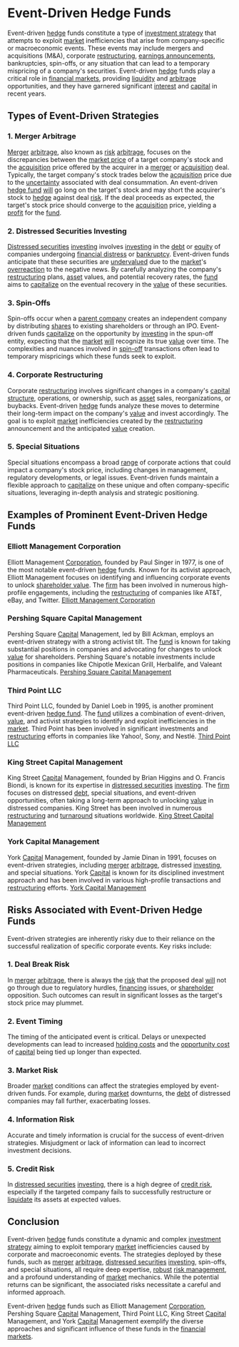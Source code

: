 # Event-Driven Hedge Funds

Event-driven [hedge](../h/hedge.md) funds constitute a type of [investment strategy](../i/investment_strategy.md) that attempts to exploit [market](../m/market.md) inefficiencies that arise from company-specific or macroeconomic events. These events may include mergers and acquisitions (M&A), corporate [restructuring](../r/restructuring.md), [earnings announcements](../e/earnings_announcements.md), bankruptcies, spin-offs, or any situation that can lead to a temporary mispricing of a company's securities. Event-driven [hedge](../h/hedge.md) funds play a critical role in [financial markets](../f/financial_market.md), providing [liquidity](../l/liquidity.md) and [arbitrage](../a/arbitrage.md) opportunities, and they have garnered significant [interest](../i/interest.md) and [capital](../c/capital.md) in recent years. 

## Types of Event-Driven Strategies

### 1. Merger Arbitrage

[Merger](../m/merger.md) [arbitrage](../a/arbitrage.md), also known as [risk](../r/risk.md) [arbitrage](../a/arbitrage.md), focuses on the discrepancies between the [market price](../m/market_price.md) of a target company's stock and the [acquisition](../a/acquisition.md) price offered by the acquirer in a [merger](../m/merger.md) or [acquisition](../a/acquisition.md) deal. Typically, the target company's stock trades below the [acquisition](../a/acquisition.md) price due to the [uncertainty](../u/uncertainty_in_trading.md) associated with deal consummation. An event-driven [hedge fund](../h/hedge_fund.md) [will](../w/will.md) go long on the target's stock and may short the acquirer's stock to [hedge](../h/hedge.md) against deal [risk](../r/risk.md). If the deal proceeds as expected, the target's stock price should converge to the [acquisition](../a/acquisition.md) price, yielding a [profit](../p/profit.md) for the [fund](../f/fund.md).

### 2. Distressed Securities Investing

[Distressed securities](../d/distressed_securities.md) [investing](../i/investing.md) involves [investing](../i/investing.md) in the [debt](../d/debt.md) or [equity](../e/equity.md) of companies undergoing [financial distress](../f/financial_distress.md) or [bankruptcy](../b/bankruptcy.md). Event-driven funds anticipate that these securities are [undervalued](../u/undervalued.md) due to the [market](../m/market.md)'s [overreaction](../o/overreaction.md) to the negative news. By carefully analyzing the company's [restructuring](../r/restructuring.md) plans, [asset](../a/asset.md) values, and potential recovery rates, the [fund](../f/fund.md) aims to [capitalize](../c/capitalize.md) on the eventual recovery in the [value](../v/value.md) of these securities.

### 3. Spin-Offs

Spin-offs occur when a [parent company](../p/parent_company.md) creates an independent company by distributing [shares](../s/shares.md) to existing shareholders or through an IPO. Event-driven funds [capitalize](../c/capitalize.md) on the opportunity by [investing](../i/investing.md) in the spun-off entity, expecting that the [market](../m/market.md) [will](../w/will.md) recognize its true [value](../v/value.md) over time. The complexities and nuances involved in [spin-off](../s/spinoff.md) transactions often lead to temporary mispricings which these funds seek to exploit.

### 4. Corporate Restructuring

Corporate [restructuring](../r/restructuring.md) involves significant changes in a company's [capital structure](../c/capital_structure.md), operations, or ownership, such as [asset](../a/asset.md) sales, reorganizations, or buybacks. Event-driven [hedge](../h/hedge.md) funds analyze these moves to determine their long-term impact on the company's [value](../v/value.md) and invest accordingly. The goal is to exploit [market](../m/market.md) inefficiencies created by the [restructuring](../r/restructuring.md) announcement and the anticipated [value](../v/value.md) creation.

### 5. Special Situations

Special situations encompass a broad [range](../r/range.md) of corporate actions that could impact a company's stock price, including changes in management, regulatory developments, or legal issues. Event-driven funds maintain a flexible approach to [capitalize](../c/capitalize.md) on these unique and often company-specific situations, leveraging in-depth analysis and strategic positioning.

## Examples of Prominent Event-Driven Hedge Funds

### Elliott Management Corporation

Elliott Management [Corporation](../c/corporation.md), founded by Paul Singer in 1977, is one of the most notable event-driven [hedge](../h/hedge.md) funds. Known for its activist approach, Elliott Management focuses on identifying and influencing corporate events to unlock [shareholder value](../s/shareholder_value.md). The [firm](../f/firm.md) has been involved in numerous high-profile engagements, including the [restructuring](../r/restructuring.md) of companies like AT&T, eBay, and Twitter. [Elliott Management Corporation](https://www.elliottmgmt.com/)

### Pershing Square Capital Management

Pershing Square [Capital](../c/capital.md) Management, led by Bill Ackman, employs an event-driven strategy with a strong activist tilt. The [fund](../f/fund.md) is known for taking substantial positions in companies and advocating for changes to unlock [value](../v/value.md) for shareholders. Pershing Square's notable investments include positions in companies like Chipotle Mexican Grill, Herbalife, and Valeant Pharmaceuticals. [Pershing Square Capital Management](https://www.pershingsquareholdings.com/)

### Third Point LLC

Third Point LLC, founded by Daniel Loeb in 1995, is another prominent event-driven [hedge fund](../h/hedge_fund.md). The [fund](../f/fund.md) utilizes a combination of event-driven, [value](../v/value.md), and activist strategies to identify and exploit inefficiencies in the [market](../m/market.md). Third Point has been involved in significant investments and [restructuring](../r/restructuring.md) efforts in companies like Yahoo!, Sony, and Nestlé. [Third Point LLC](https://www.thirdpoint.com/)

### King Street Capital Management

King Street [Capital](../c/capital.md) Management, founded by Brian Higgins and O. Francis Biondi, is known for its expertise in [distressed securities](../d/distressed_securities.md) [investing](../i/investing.md). The [firm](../f/firm.md) focuses on distressed [debt](../d/debt.md), special situations, and event-driven opportunities, often taking a long-term approach to unlocking [value](../v/value.md) in distressed companies. King Street has been involved in numerous [restructuring](../r/restructuring.md) and [turnaround](../t/turnaround.md) situations worldwide. [King Street Capital Management](https://www.kingstreet.com/)

### York Capital Management

York [Capital](../c/capital.md) Management, founded by Jamie Dinan in 1991, focuses on event-driven strategies, including [merger](../m/merger.md) [arbitrage](../a/arbitrage.md), distressed [investing](../i/investing.md), and special situations. York [Capital](../c/capital.md) is known for its disciplined investment approach and has been involved in various high-profile transactions and [restructuring](../r/restructuring.md) efforts. [York Capital Management](https://www.yorkcapital.com/)

## Risks Associated with Event-Driven Hedge Funds

Event-driven strategies are inherently risky due to their reliance on the successful realization of specific corporate events. Key risks include:

### 1. Deal Break Risk

In [merger](../m/merger.md) [arbitrage](../a/arbitrage.md), there is always the [risk](../r/risk.md) that the proposed deal [will](../w/will.md) not go through due to regulatory hurdles, [financing](../f/financing.md) issues, or [shareholder](../s/shareholder.md) opposition. Such outcomes can result in significant losses as the target's stock price may plummet.

### 2. Event Timing

The timing of the anticipated event is critical. Delays or unexpected developments can lead to increased [holding costs](../h/holding_costs.md) and the [opportunity cost](../o/opportunity_cost.md) of [capital](../c/capital.md) being tied up longer than expected.

### 3. Market Risk

Broader [market](../m/market.md) conditions can affect the strategies employed by event-driven funds. For example, during [market](../m/market.md) downturns, the [debt](../d/debt.md) of distressed companies may fall further, exacerbating losses.

### 4. Information Risk

Accurate and timely information is crucial for the success of event-driven strategies. Misjudgment or lack of information can lead to incorrect investment decisions.

### 5. Credit Risk

In [distressed securities](../d/distressed_securities.md) [investing](../i/investing.md), there is a high degree of [credit risk](../c/credit_risk.md), especially if the targeted company fails to successfully restructure or [liquidate](../l/liquidate.md) its assets at expected values.

## Conclusion 

Event-driven [hedge](../h/hedge.md) funds constitute a dynamic and complex [investment strategy](../i/investment_strategy.md) aiming to exploit temporary [market](../m/market.md) inefficiencies caused by corporate and macroeconomic events. The strategies deployed by these funds, such as [merger](../m/merger.md) [arbitrage](../a/arbitrage.md), [distressed securities](../d/distressed_securities.md) [investing](../i/investing.md), spin-offs, and special situations, all require deep expertise, [robust](../r/robust.md) [risk management](../r/risk_management.md), and a profound understanding of [market](../m/market.md) mechanics. While the potential returns can be significant, the associated risks necessitate a careful and informed approach.

Event-driven [hedge](../h/hedge.md) funds such as Elliott Management [Corporation](../c/corporation.md), Pershing Square [Capital](../c/capital.md) Management, Third Point LLC, King Street [Capital](../c/capital.md) Management, and York [Capital](../c/capital.md) Management exemplify the diverse approaches and significant influence of these funds in the [financial markets](../f/financial_market.md).
